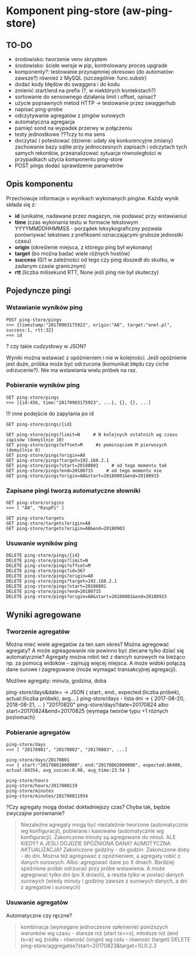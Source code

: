 # Komponent ping-store (aw-ping-store)

## TO-DO
* środowisko: tworzenie venv skryptem
* środowisko: ścisłe wersje w pip, kontrolowany proces upgrade
* komponenty?: testowanie przynajmniej okresowo (do automatów: zawsze?) również z MySQL (szczególnie: func.substr)
* dodać kody błędów do swaggera i do kodu
* zmienić start/end na prefix (?, w niektórych kontekstach?)
* sortowanie do sensownego działania limit i offset, opisać?
* użycie poprawnych metod HTTP -> testowanie przez swaggerhub
* napisać ping-probe
* odczytywanie agregatów z pingów surowych
* automatyczna agregacja
* pamięć sond na wypadek przerwy w połączeniu
* testy jednostkowe ???czy to ma sens
* doczytać i potestować  (dziwne: udały się konkurencyjne zmiany)
zachowanie bazy sqlite przy jednoczesnych zapisach i odczytach tych samych rekordów, przeanalizować sytuacje równoległości w przypadkach użycia komponentu ping-store  
* POST pings dodać sprawdzenie parametrów

## Opis komponentu

Przechowuje informacje o wynikach wykonanych pingów.
Każdy wynik składa się z:
* **id** (unikalne, nadawane przez magazyn, nie podawać przy wstawianiu)
* **time** (czas wykonania testu w formacie tekstowym YYYYMMDDHHMMSS - porządek leksykograficzny pozwala porównywać tekstowo z prefiksami oznaczającymi grubsze jednostki czasu)
* **origin** (określenie miejsca, z którego ping był wykonany)
* **target** (bo można badać wiele różnych hostów)
* **success** (0/1 w zależności od tego czy ping doszedł do skutku, w zadanym czasie granicznym)
* **rtt** (liczba milisekund RTT, None jeśli ping nie był skuteczy)


## Pojedyncze pingi

### Wstawianie wyników ping

```
POST ping-store/pings
>>> {timestamp:"20170903175923", origin:"A8", target:"onet.pl", success:1, rtt:32}
<<< id
```
? czy takie cudzysłowy w JSON?

Wyniki można wstawiać z opóźnieniem i nie w kolejności.
Jeśli opóźnienie jest duże, próbka może być odrzucona (komunikat błędu czy ciche odrzucenie?).
Nie ma wstawiania wielu próbek na raz.

### Pobieranie wyników ping

```
GET ping-store/pings			
>>> [{id:456, time:"20170903175923", ...}, {}, {}, ...]						
```

!!! inne podejście do zapytania po id
```
GET ping-store/pings/{id}
```
```
GET ping-store/pings?limit=N     # N kolejnych ostatnich wg czasu zapisów (domyślnie 10)
GET ping-store/pings?offset=M     #z pominięciem M pierwszych (domyślnie 0)
GET ping-store/pings?origin=A8
GET ping-store/pings?target=192.168.2.1
GET ping-store/pings?start=20180801     # od tego momentu tak
GET ping-store/pings?end=20180715     # od tego momentu nie
GET ping-store/pings?origin=A8&start=20180801&end=20180915
```

### Zapisane pingi tworzą automatyczne słowniki

```
GET ping-store/origins
>>> [ "A8", "RaspPi" ]

GET ping-store/targets			
GET ping-store/targets?origin=A8
GET ping-store/targets?origin=A8&end=20180903
```

### Usuwanie wyników ping

```
DELETE ping-store/pings/{id}
DELETE ping-store/pings?limit=N
DELETE ping-store/pings?offset=M
DELETE ping-store/pings?id=367
DELETE ping-store/pings?origin=A8
DELETE ping-store/pings?target=192.168.2.1
DELETE ping-store/pings?start=20180801
DELETE ping-store/pings?end=20180715
DELETE ping-store/pings?origin=A8&start=20180801&end=20180915
```

## Wyniki agregowane

### Tworzenie agregatów

Można mieć wiele agregatów za ten sam okres?
Można agregować agregaty?
A może agreagowanie nie powinno być zlecane tylko dziać się automatycznie?
Agregaty można robić też z dancyh surowych na bieżąco np. za pomocą widoków - zajmują więcej miejsca.
A może widoki połączą dane surowe i zagregowane (może wymagać transakcyjnej agregacji).

Możliwe agregaty: minuta, godzina, doba

ping-store/days&date=		-> JSON { start:, end:, expected:(liczba próbek), actual:(liczba próbek), avg... }
ping-store/days			- lista dni -> { 2017-08-20, 2018-08-21, ... }   "20170820"
ping-store/days?date=20170824 albo start=20170824&end=20170825 (wymaga tworów typu +1 różnych poziomach}


### Pobieranie agregatów

```
ping-store/days
<<< [ "20170801", "20170802", "20170803", ...]

ping-store/days/20170801
<<< { start:"20170801000000", end:"20170802000000", expected:86400, actual:84354, avg_succes:0.98, avg_time:23.54 }
```

```
ping-store/hours
ping-store/hours/2017080119
ping-store/minutes
ping-store/minutes/201708011934
```

?Czy agregaty mogą dostać dokładniejszy czas? Chyba tak, będzie zwyczajne porównanie?

> Niezależne agregaty mogą być niezależnie tworzone (automatycznie wg konfiguracji), pobierane i kasowane (automatycznie wg konfiguracji).
> Zakończone minuty są agregowane do minut. ALE KIEDY? A JEŚLI DOJDZIE SPÓŹNIONA DANA? AUMOTYCZNA AKTUALIZACJA?
> Zakończone godziny - do godzin.
> Zakończone doby - do dni.
> Można też agregować z opóźnieniem, a agregaty robić z danych surowych.
> Albo: agregować dane po X dniach. Bardziej spóźnione próbki odrzucać przy próbe wstawienia.
> A może agregować tylko dni (po X dniach), a reszta tylko w postaci danych surowych (wtedy minuty i godziny zawsze z surowych danych, a dni z agregatów i surowych)


### Usuwanie agregatów

Automatyczne czy ręczne?

> kombinacja (wymagane jednoczesne spłenienie) poniższych warunków
> wg czasu - starsze niż (start ts<=s), młodsze niż (end ts<e)
> wg źródła - równość (origin)
> wg celu - równość (target)
> DELETE ping-store/aggregates?start=20170823&target=10.0.2.3
